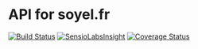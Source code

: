 # API for soyel.fr

[![Build Status](https://travis-ci.org/soyel/api.soyel.fr.svg?branch=master)](https://travis-ci.org/soyel/api.soyel.fr)
[![SensioLabsInsight](https://insight.sensiolabs.com/projects/9462ef70-573c-4c56-a162-4b32345d527d/mini.png)](https://insight.sensiolabs.com/projects/9462ef70-573c-4c56-a162-4b32345d527d)
[![Coverage Status](https://img.shields.io/coveralls/soyel/api.soyel.fr.svg)](https://coveralls.io/r/soyel/api.soyel.fr)
